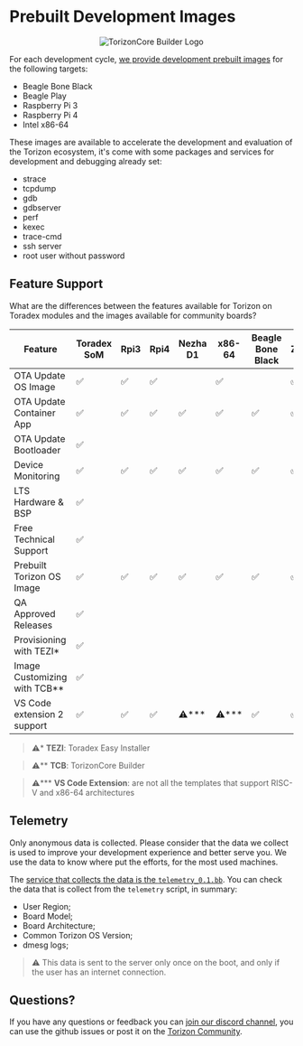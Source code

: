 # Prebuilt Development Images

<p align="center">
  <img src="https://github.com/commontorizon/Documentation/blob/main/assets/img/TCB128.png?raw=true" alt="TorizonCore Builder Logo">
</p>

For each development cycle, [we provide development prebuilt images](https://github.com/commontorizon/meta-common-torizon/releases) for the following targets:

- Beagle Bone Black
- Beagle Play
- Raspberry Pi 3
- Raspberry Pi 4
- Intel x86-64

These images are available to accelerate the development and evaluation of the Torizon ecosystem, it's come with some packages and services for development and debugging already set:

- strace
- tcpdump
- gdb
- gdbserver
- perf
- kexec
- trace-cmd
- ssh server
- root user without password

## Feature Support

What are the differences between the features available for Torizon on Toradex modules and the images available for community boards?

| Feature                      | Toradex SoM | Rpi3 | Rpi4 | Nezha D1 | x86-64 | Beagle Bone Black | Rpi Zero W2 | BeaglePlay | Rpi Zero W | QEMU x86-64 | QEMU arm64 |
| ---------------------------- | ----------- | ---- | ---- | -------- | ------ | ----------------- | ----------- | ---------- | ---------- | ----------- | ---------- |
| OTA Update OS Image          | ✅          | ✅   | ✅   |          | ✅     |                   | ✅          |            | ✅         | ✅          |            |
| OTA Update Container App     | ✅          | ✅   | ✅   | ✅       | ✅     | ✅                | ✅          | ✅         | ✅         | ✅          | ✅         |
| OTA Update Bootloader        | ✅          |      |      |          |        |                   |             |            |            |             |            |
| Device Monitoring            | ✅          | ✅   | ✅   | ✅       | ✅     | ✅                | ✅          | ✅         | ✅         | ✅          | ✅         |
| LTS Hardware & BSP           | ✅          |      |      |          |        |                   |             |            |            |             |            |
| Free Technical Support       | ✅          |      |      |          |        |                   |             |            |            |             |            |
| Prebuilt Torizon OS Image    | ✅          | ✅   | ✅   | ✅       | ✅     | ✅                | ✅          | ✅         | ✅         | ✅          | ✅         |
| QA Approved Releases         | ✅          |      |      |          |        |                   |             |            |            |             |            |
| Provisioning with TEZI*      | ✅          |      |      |          |        |                   |             |            |            |             |            |
| Image Customizing with TCB** | ✅          |      |      |          |        |                   |             |            |            |             |            |
| VS Code extension 2 support  | ✅          | ✅   | ✅   | ⚠️***     | ⚠️***   | ✅                | ✅          | ✅         | ⚠️***       | ⚠️***        | ✅         |

> ⚠️* **TEZI**: Toradex Easy Installer

>⚠️** **TCB**: TorizonCore Builder

> ⚠️*** **VS Code Extension**: are not all the templates that support RISC-V and x86-64 architectures

## Telemetry

Only anonymous data is collected. Please consider that the data we collect is used to improve your development experience and better serve you. We use the data to know where put the efforts, for the most used machines.

The [service that collects the data is the `telemetry_0.1.bb`](https://github.com/commontorizon/meta-common-torizon/tree/kirkstone/recipes-support/telemetry/telemetry). You can check the data that is collect from the `telemetry` script, in summary:

- User Region;
- Board Model;
- Board Architecture;
- Common Torizon OS Version;
- dmesg logs;

> ⚠️ This data is sent to the server only once on the boot, and only if the user has an internet connection.

## Questions?

If you have any questions or feedback you can [join our discord channel](https://discord.gg/qKZgCq95df), you can use the github issues or post it on the [Torizon Community](https://community.toradex.com).
